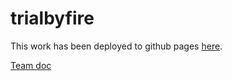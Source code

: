 # trialbyfire

This work has been deployed to github pages [here](https://abcox.github.io/trialbyfire/?title=test&content=test).

[Team doc](https://docs.google.com/document/d/1BRn0mkX_-m9eGPfCjdqFkhSrm_5jEZi5t0Zj4SwPLvk/edit?usp=sharing)
